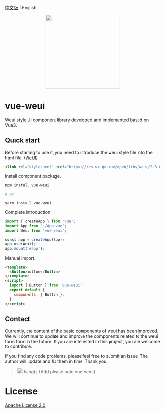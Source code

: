 [中文版](./README_ZH.md) | English

<div align=center>
<img src=https://raw.githubusercontent.com/bangtz/vue-weui/main/vue-weui.png height=240px />
</div>

# vue-weui

Weui style UI component library developed and implemented based on Vue3.

## Quick start

Before starting to use it, you need to introduce the weui style file into the html file. ([WeUI](https://github.com/Tencent/weui))

```html
<link rel="stylesheet" href="https://res.wx.qq.com/open/libs/weui/2.3.0/weui.min.css"/>
```

Install component package.

```bash
npm install vue-weui

# or

yarn install vue-weui
```

Complete introduction.

```ts
import { createApp } from 'vue';
import App from './App.vue';
import Weui from 'vue-weui';

const app = createApp(App);
app.use(Weui);
app.mount('#app');
```

Manual import.

```html
<template>
  <Button>button</Button>
</template>
<script>
  import { Button } from 'vue-weui'
  export default {
    components: { Button },
  }
</script>
```

## Contact

Currently, the content of the basic components of weui has been improved. We will continue to update and improve the components related to the weui form form in the future. If you are interested in this project, you are welcome to contribute.

If you find any code problems, please feel free to submit an issue. The author will update and fix them in time. Thank you.

> ![](https://open.weixin.qq.com/zh_CN/htmledition/res/assets/res-design-download/icon16_wx_logo.png) *bangtz* (Add please note vue-weui)

# License

[Apache License 2.0](LICENSE)